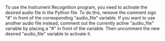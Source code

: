 To use the Instrument Recognition program, you need to activate the desired audio file in the Python file. To do this, remove the comment sign "#" in front of the corresponding "audio_file" variable. If you want to use another audio file instead, comment out the currently active "audio_file" variable by placing a "#" in front of the variable. Then uncomment the new desired "audio_file" variable to activate it.
